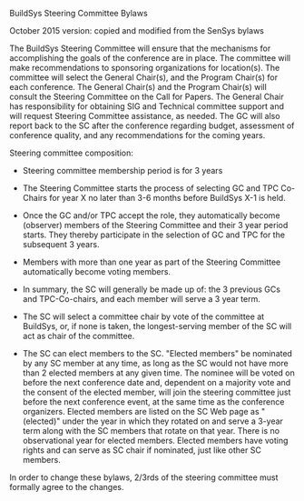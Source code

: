 BuildSys Steering Committee Bylaws

October 2015 version: copied and modified from the SenSys bylaws


The BuildSys Steering Committee will ensure that the mechanisms for accomplishing the goals of the conference are in place.  The committee will make recommendations to sponsoring organizations for location(s).  The committee will select the General Chair(s), and the Program Chair(s) for each conference.  The General Chair(s) and the Program Chair(s) will consult the Steering Committee on the Call for Papers. The General Chair has responsibility for obtaining SIG and Technical committee support and will request Steering Committee assistance, as needed. The GC will also report back to the SC after the conference regarding budget, assessment of conference quality, and any recommendations for the coming years.

Steering committee composition:

* Steering committee membership period is for 3 years 

* The Steering Committee starts the process of selecting GC and TPC Co-Chairs for year X no later than 3-6 months before BuildSys X-1 is held.

* Once the GC and/or TPC accept the role, they automatically become (observer) members of the Steering Committee and their 3 year period starts. They thereby participate in the selection of GC and TPC for the subsequent 3 years.

* Members with more than one year as part of the Steering Committee automatically become voting members.

* In summary, the SC will generally be made up of: the 3 previous GCs and TPC-Co-chairs, and each member will serve a 3 year term. 

* The SC will select a committee chair by vote of the committee at BuildSys, or, if none is taken, the longest-serving member of the SC will act as chair of the committee. 

* The SC can elect members to the SC. "Elected members" be nominated by any SC member at any time, as long as the SC would not have more than 2 elected members at any given time. The nominee will be voted on before the next conference date and, dependent on a majority vote and the consent of the elected member, will join the steering committee just before the next conference event, at the same time as the conference organizers. Elected members are listed on the SC Web page as "(elected)" under the year in which they rotated on and serve a 3-year term along with the SC members that rotate on that year. There is no observational year for elected members. Elected members have voting rights and can serve as SC chair if nominated, just like other SC members.
 
In order to change these bylaws, 2/3rds of the steering committee must formally agree to the changes. 

